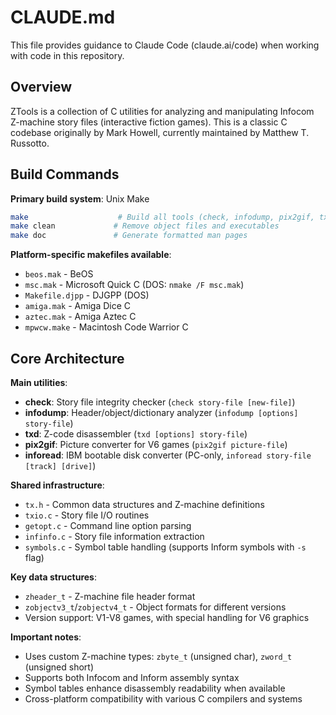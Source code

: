 # CLAUDE.md

This file provides guidance to Claude Code (claude.ai/code) when working with code in this repository.

## Overview

ZTools is a collection of C utilities for analyzing and manipulating Infocom Z-machine story files (interactive fiction games). This is a classic C codebase originally by Mark Howell, currently maintained by Matthew T. Russotto.

## Build Commands

**Primary build system**: Unix Make
```bash
make                    # Build all tools (check, infodump, pix2gif, txd)
make clean             # Remove object files and executables
make doc               # Generate formatted man pages
```

**Platform-specific makefiles available**:
- `beos.mak` - BeOS
- `msc.mak` - Microsoft Quick C (DOS: `nmake /F msc.mak`)
- `Makefile.djpp` - DJGPP (DOS)
- `amiga.mak` - Amiga Dice C
- `aztec.mak` - Amiga Aztec C
- `mpwcw.make` - Macintosh Code Warrior C

## Core Architecture

**Main utilities**:
- **check**: Story file integrity checker (`check story-file [new-file]`)
- **infodump**: Header/object/dictionary analyzer (`infodump [options] story-file`)
- **txd**: Z-code disassembler (`txd [options] story-file`)
- **pix2gif**: Picture converter for V6 games (`pix2gif picture-file`)
- **inforead**: IBM bootable disk converter (PC-only, `inforead story-file [track] [drive]`)

**Shared infrastructure**:
- `tx.h` - Common data structures and Z-machine definitions
- `txio.c` - Story file I/O routines
- `getopt.c` - Command line option parsing
- `infinfo.c` - Story file information extraction
- `symbols.c` - Symbol table handling (supports Inform symbols with `-s` flag)

**Key data structures**:
- `zheader_t` - Z-machine file header format
- `zobjectv3_t`/`zobjectv4_t` - Object formats for different versions
- Version support: V1-V8 games, with special handling for V6 graphics

**Important notes**:
- Uses custom Z-machine types: `zbyte_t` (unsigned char), `zword_t` (unsigned short)
- Supports both Infocom and Inform assembly syntax
- Symbol tables enhance disassembly readability when available
- Cross-platform compatibility with various C compilers and systems